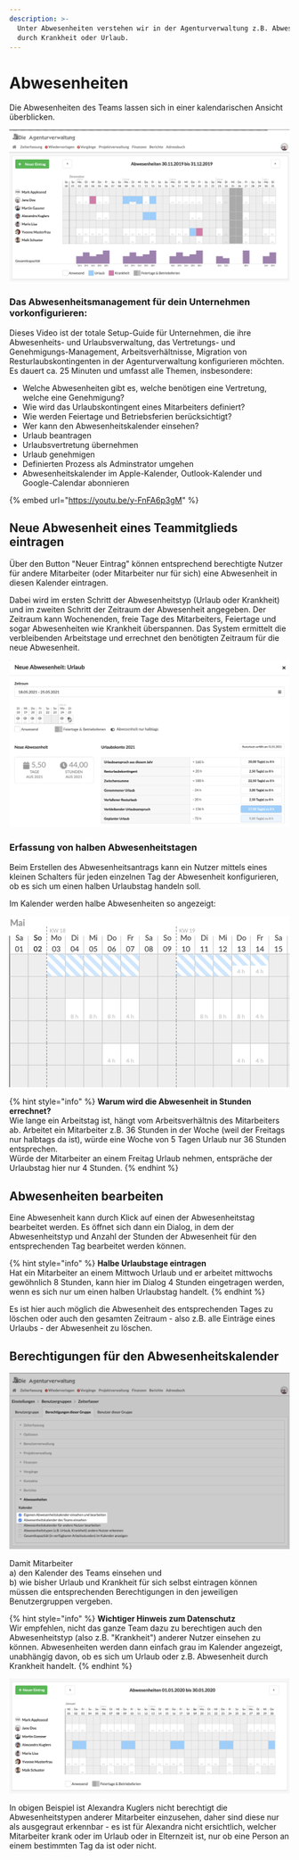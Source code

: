 ```yaml
---
description: >-
  Unter Abwesenheiten verstehen wir in der Agenturverwaltung z.B. Abwesenheit
  durch Krankheit oder Urlaub.
---
```


# Abwesenheiten

Die Abwesenheiten des Teams lassen sich in einer kalendarischen Ansicht überblicken.

![](../../.gitbook/assets/absence-cal.png)



### Das Abwesenheitsmanagement für dein Unternehmen vorkonfigurieren:

Dieses Video ist der totale Setup-Guide für Unternehmen, die ihre Abwesenheits- und Urlaubsverwaltung, das Vertretungs- und Genehmigungs-Management, Arbeitsverhältnisse, Migration von Resturlaubskontingenten in der Agenturverwaltung konfigurieren möchten. Es dauert ca. 25 Minuten und umfasst alle Themen, insbesondere:

* Welche Abwesenheiten gibt es, welche benötigen eine Vertretung, welche eine Genehmigung?
* Wie wird das Urlaubskontingent eines Mitarbeiters definiert?
* Wie werden Feiertage und Betriebsferien berücksichtigt?
* Wer kann den Abwesenheitskalender einsehen?
* Urlaub beantragen
* Urlaubsvertretung übernehmen
* Urlaub genehmigen
* Definierten Prozess als Adminstrator umgehen
* Abwesenheitskalender im Apple-Kalender, Outlook-Kalender und Google-Calendar abonnieren

{% embed url="https://youtu.be/y-FnFA6p3gM" %}

## Neue Abwesenheit eines Teammitglieds eintragen

Über den Button "Neuer Eintrag" können entsprechend berechtigte Nutzer für andere Mitarbeiter  \(oder Mitarbeiter nur für sich\) eine Abwesenheit in diesen Kalender eintragen.

Dabei wird im ersten Schritt der Abwesenheitstyp \(Urlaub oder Krankheit\) und im zweiten Schritt der Zeitraum der Abwesenheit angegeben. Der Zeitraum kann Wochenenden, freie Tage des Mitarbeiters, Feiertage und sogar Abwesenheiten wie Krankheit überspannen. Das System ermittelt die verbleibenden Arbeitstage und errechnet den benötigten Zeitraum für die neue Abwesenheit.

![Abwesenheit beantragen: Halbe Tage k&#xF6;nnen &#xFC;ber die kleine Schaltfl&#xE4;che eingestellt werden](../../.gitbook/assets/bildschirmfoto-2021-05-02-um-12.09.35.png)

### Erfassung von halben Abwesenheitstagen

Beim Erstellen des Abwesenheitsantrags kann ein Nutzer mittels eines kleinen Schalters für jeden einzelnen Tag der Abwesenheit konfigurieren, ob es sich um einen halben Urlaubstag handeln soll.

Im Kalender werden halbe Abwesenheiten so angezeigt:

![](../../.gitbook/assets/bildschirmfoto-2021-05-02-um-12.12.46.png)



{% hint style="info" %}
**Warum wird die Abwesenheit in Stunden errechnet?**  
Wie lange ein Arbeitstag ist, hängt vom Arbeitsverhältnis des Mitarbeiters ab. Arbeitet ein Mitarbeiter z.B. 36 Stunden in der Woche \(weil der Freitags nur halbtags da ist\), würde eine Woche von 5 Tagen Urlaub nur 36 Stunden entsprechen.  
Würde der Mitarbeiter an einem Freitag Urlaub nehmen, entspräche der Urlaubstag hier nur 4 Stunden.
{% endhint %}

## Abwesenheiten bearbeiten

Eine Abwesenheit kann durch Klick auf einen der Abwesenheitstag bearbeitet werden. Es öffnet sich dann ein Dialog, in dem der Abwesenheitstyp und Anzahl der Stunden der Abwesenheit für den entsprechenden Tag bearbeitet werden können.

{% hint style="info" %}
**Halbe Urlaubstage eintragen**  
Hat ein Mitarbeiter an einem Mittwoch Urlaub und er arbeitet mittwochs gewöhnlich 8 Stunden, kann hier im Dialog 4 Stunden eingetragen werden, wenn es sich nur um einen halben Urlaubstag handelt.
{% endhint %}

Es ist hier auch möglich die Abwesenheit des entsprechenden Tages zu löschen oder auch den gesamten Zeitraum - also z.B. alle Einträge eines Urlaubs - der Abwesenheit zu löschen.

## Berechtigungen für den Abwesenheitskalender

![](../../.gitbook/assets/absence-auth.png)

Damit Mitarbeiter   
a\) den Kalender des Teams einsehen und   
b\) wie bisher Urlaub und Krankheit für sich selbst eintragen können  
müssen die entsprechenden Berechtigungen in den jeweiligen Benutzergruppen vergeben. 

{% hint style="info" %}
**Wichtiger Hinweis zum Datenschutz**  
Wir empfehlen, nicht das ganze Team dazu zu berechtigen auch den Abwesenheitstyp \(also z.B. "Krankheit"\) anderer Nutzer einsehen zu können. Abwesenheiten werden dann einfach grau im Kalender angezeigt, unabhängig davon, ob es sich um Urlaub oder z.B. Abwesenheit durch Krankheit handelt.
{% endhint %}

![Ansicht f&#xFC;r die Mitarbeiterin &quot;Alexandra Kuglers&quot; ohne Berechtigung die Abwesenheitstypen anderer Nutzer.](../../.gitbook/assets/bildschirmfoto-2020-01-19-um-14.26.52.png)

In obigen Beispiel ist Alexandra Kuglers nicht berechtigt die Abwesenheitstypen anderer Mitarbeiter einzusehen, daher sind diese nur als ausgegraut erkennbar - es ist für Alexandra nicht ersichtlich, welcher Mitarbeiter krank oder im Urlaub oder in Elternzeit ist, nur ob  eine Person an einem bestimmten Tag da ist oder nicht.


